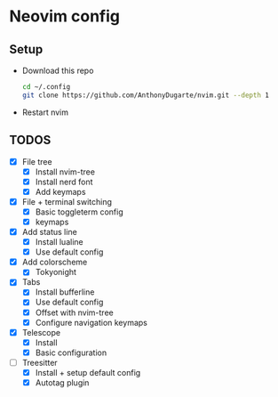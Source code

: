# Neovim config

## Setup

- Download this repo

  ```bash
  cd ~/.config
  git clone https://github.com/AnthonyDugarte/nvim.git --depth 1
  ```

- Restart nvim

## TODOS

- [x] File tree
  - [x] Install nvim-tree
  - [x] Install nerd font
  - [x] Add keymaps
- [x] File + terminal switching
  - [x] Basic toggleterm config
  - [x] keymaps
- [x] Add status line
  - [x] Install lualine
  - [x] Use default config
- [x] Add colorscheme
  - [x] Tokyonight
- [x] Tabs
  - [x] Install bufferline
  - [x] Use default config
  - [x] Offset with nvim-tree
  - [x] Configure navigation keymaps
- [x] Telescope
  - [x] Install
  - [x] Basic configuration
- [ ] Treesitter
  - [x] Install + setup default config
  - [x] Autotag plugin
